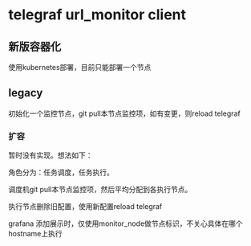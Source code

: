 # telegraf url_monitor client

## 新版容器化
使用kubernetes部署，目前只能部署一个节点

## legacy
初始化一个监控节点，git pull本节点监控项，如有变更，则reload telegraf

### 扩容

暂时没有实现。想法如下：

角色分为：任务调度，任务执行。

调度机git pull本节点监控项，然后平均分配到各执行节点。

执行节点删除旧配置，使用新配置reload telegraf

grafana 添加展示时，仅使用monitor_node做节点标识，不关心具体在哪个hostname上执行
